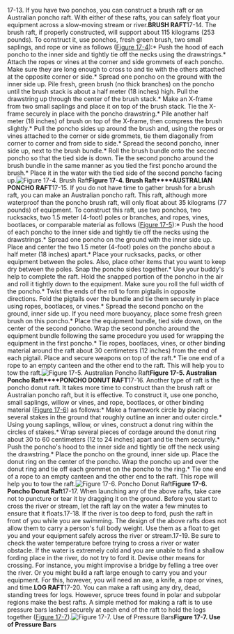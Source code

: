 17-13\. If you have two ponchos, you can construct a brush raft or an Australian poncho raft. With either of these rafts, you can safely float your equipment across a slow-moving stream or river.**BRUSH RAFT**17-14\. The brush raft, if properly constructed, will support about 115 kilograms (253 pounds). To construct it, use ponchos, fresh green brush, two small saplings, and rope or vine as follows ([Figure 17-4](#fig17-4)):*  Push the hood of each poncho to the inner side and tightly tie off the necks using the drawstrings.*  Attach the ropes or vines at the corner and side grommets of each poncho. Make sure they are long enough to cross to and tie with the others attached at the opposite corner or side.*  Spread one poncho on the ground with the inner side up. Pile fresh, green brush (no thick branches) on the poncho until the brush stack is about a half meter (18 inches) high. Pull the drawstring up through the center of the brush stack.*  Make an X-frame from two small saplings and place it on top of the brush stack. Tie the X-frame securely in place with the poncho drawstring.*  Pile another half meter (18 inches) of brush on top of the X-frame, then compress the brush slightly.*  Pull the poncho sides up around the brush and, using the ropes or vines attached to the corner or side grommets, tie them diagonally from corner to corner and from side to side.*  Spread the second poncho, inner side up, next to the brush bundle.*  Roll the brush bundle onto the second poncho so that the tied side is down. Tie the second poncho around the brush bundle in the same manner as you tied the first poncho around the brush.*  Place it in the water with the tied side of the second poncho facing up.<a name="fig17-4"></a>![Figure 17-4\. Brush Raft](fig17-04.png)**Figure 17-4\. Brush Raft****AUSTRALIAN PONCHO RAFT**17-15\. If you do not have time to gather brush for a brush raft, you can make an Australian poncho raft. This raft, although more waterproof than the poncho brush raft, will only float about 35 kilograms (77 pounds) of equipment. To construct this raft, use two ponchos, two rucksacks, two 1.5 meter (4-foot) poles or branches, and ropes, vines, bootlaces, or comparable material as follows ([Figure 17-5](#fig17-5)):*  Push the hood of each poncho to the inner side and tightly tie off the necks using the drawstrings.*  Spread one poncho on the ground with the inner side up. Place and center the two 1.5 meter (4-foot) poles on the poncho about a half meter (18 inches) apart.*  Place your rucksacks, packs, or other equipment between the poles. Also, place other items that you want to keep dry between the poles. Snap the poncho sides together.*  Use your buddy's help to complete the raft. Hold the snapped portion of the poncho in the air and roll it tightly down to the equipment. Make sure you roll the full width of the poncho.*  Twist the ends of the roll to form pigtails in opposite directions. Fold the pigtails over the bundle and tie them securely in place using ropes, bootlaces, or vines.*  Spread the second poncho on the ground, inner side up. If you need more buoyancy, place some fresh green brush on this poncho.*  Place the equipment bundle, tied side down, on the center of the second poncho. Wrap the second poncho around the equipment bundle following the same procedure you used for wrapping the equipment in the first poncho.*  Tie ropes, bootlaces, vines, or other binding material around the raft about 30 centimeters (12 inches) from the end of each pigtail. Place and secure weapons on top of the raft.*  Tie one end of a rope to an empty canteen and the other end to the raft. This will help you to tow the raft.<a name="fig17-5"></a>![Figure 17-5\. Australian Poncho Raft](fig17-05.png)**Figure 17-5\. Australian Poncho Raft****PONCHO DONUT RAFT**17-16\. Another type of raft is the poncho donut raft. It takes more time to construct than the brush raft or Australian poncho raft, but it is effective. To construct it, use one poncho, small saplings, willow or vines, and rope, bootlaces, or other binding material ([Figure 17-6](#fig17-6)) as follows:*  Make a framework circle by placing several stakes in the ground that roughly outline an inner and outer circle.*  Using young saplings, willow, or vines, construct a donut ring within the circles of stakes.*  Wrap several pieces of cordage around the donut ring about 30 to 60 centimeters (12 to 24 inches) apart and tie them securely.*  Push the poncho's hood to the inner side and tightly tie off the neck using the drawstring.*  Place the poncho on the ground, inner side up. Place the donut ring on the center of the poncho. Wrap the poncho up and over the donut ring and tie off each grommet on the poncho to the ring.*  Tie one end of a rope to an empty canteen and the other end to the raft. This rope will help you to tow the raft.<a name="fig17-6"></a>![Figure 17-6\. Poncho Donut Raft](fig17-06.png)**Figure 17-6\. Poncho Donut Raft**17-17\. When launching any of the above rafts, take care not to puncture or tear it by dragging it on the ground. Before you start to cross the river or stream, let the raft lay on the water a few minutes to ensure that it floats.17-18\. If the river is too deep to ford, push the raft in front of you while you are swimming. The design of the above rafts does not allow them to carry a person's full body weight. Use them as a float to get you and your equipment safely across the river or stream.17-19\. Be sure to check the water temperature before trying to cross a river or water obstacle. If the water is extremely cold and you are unable to find a shallow fording place in the river, do not try to ford it. Devise other means for crossing. For instance, you might improvise a bridge by felling a tree over the river. Or you might build a raft large enough to carry you and your equipment. For this, however, you will need an axe, a knife, a rope or vines, and time.**LOG RAFT**17-20\. You can make a raft using any dry, dead, standing trees for logs. However, spruce trees found in polar and subpolar regions make the best rafts. A simple method for making a raft is to use pressure bars lashed securely at each end of the raft to hold the logs together ([Figure 17-7](#fig17-7)).<a name="fig17-7"></a>![Figure 17-7\. Use of Pressure Bars](fig17-07.png)**Figure 17-7\. Use of Pressure Bars**